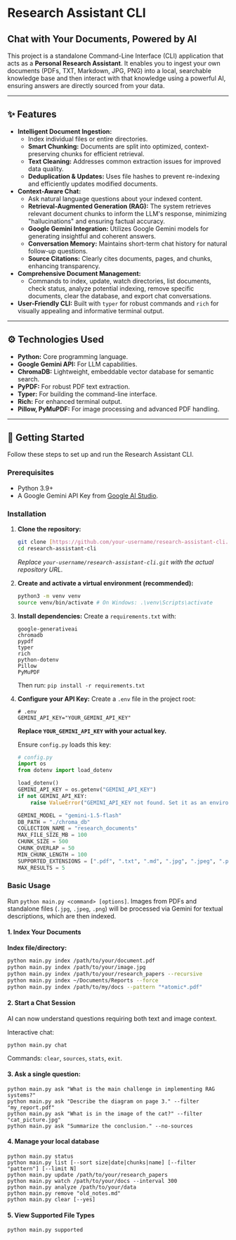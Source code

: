 # Research Assistant CLI

## Chat with Your Documents, Powered by AI

This project is a standalone Command-Line Interface (CLI) application that acts as a **Personal Research Assistant**. It enables you to ingest your own documents (PDFs, TXT, Markdown, JPG, PNG) into a local, searchable knowledge base and then interact with that knowledge using a powerful AI, ensuring answers are directly sourced from your data.

---

## ✨ Features

* **Intelligent Document Ingestion:**
    * Index individual files or entire directories.
    * **Smart Chunking:** Documents are split into optimized, context-preserving chunks for efficient retrieval.
    * **Text Cleaning:** Addresses common extraction issues for improved data quality.
    * **Deduplication & Updates:** Uses file hashes to prevent re-indexing and efficiently updates modified documents.
* **Context-Aware Chat:**
    * Ask natural language questions about your indexed content.
    * **Retrieval-Augmented Generation (RAG):** The system retrieves relevant document chunks to inform the LLM's response, minimizing "hallucinations" and ensuring factual accuracy.
    * **Google Gemini Integration:** Utilizes Google Gemini models for generating insightful and coherent answers.
    * **Conversation Memory:** Maintains short-term chat history for natural follow-up questions.
    * **Source Citations:** Clearly cites documents, pages, and chunks, enhancing transparency.
* **Comprehensive Document Management:**
    * Commands to index, update, watch directories, list documents, check status, analyze potential indexing, remove specific documents, clear the database, and export chat conversations.
* **User-Friendly CLI:** Built with `typer` for robust commands and `rich` for visually appealing and informative terminal output.

---

## ⚙️ Technologies Used

* **Python:** Core programming language.
* **Google Gemini API:** For LLM capabilities.
* **ChromaDB:** Lightweight, embeddable vector database for semantic search.
* **PyPDF:** For robust PDF text extraction.
* **Typer:** For building the command-line interface.
* **Rich:** For enhanced terminal output.
* **Pillow, PyMuPDF:** For image processing and advanced PDF handling.

---

## 🚀 Getting Started

Follow these steps to set up and run the Research Assistant CLI.

### Prerequisites

* Python 3.9+
* A Google Gemini API Key from [Google AI Studio](https://aistudio.google.com/app/apikey).

### Installation

1.  **Clone the repository:**
    ```bash
    git clone [https://github.com/your-username/research-assistant-cli.git](https://github.com/your-username/research-assistant-cli.git)
    cd research-assistant-cli
    ```
    *Replace `your-username/research-assistant-cli.git` with the actual repository URL.*

2.  **Create and activate a virtual environment (recommended):**
    ```bash
    python3 -m venv venv
    source venv/bin/activate # On Windows: .\venv\Scripts\activate
    ```

3.  **Install dependencies:**
    Create a `requirements.txt` with:
    ```
    google-generativeai
    chromadb
    pypdf
    typer
    rich
    python-dotenv
    Pillow
    PyMuPDF
    ```
    Then run: `pip install -r requirements.txt`

4.  **Configure your API Key:**
    Create a `.env` file in the project root:
    ```
    # .env
    GEMINI_API_KEY="YOUR_GEMINI_API_KEY"
    ```
    **Replace `YOUR_GEMINI_API_KEY` with your actual key.**

    Ensure `config.py` loads this key:
    ```python
    # config.py
    import os
    from dotenv import load_dotenv

    load_dotenv()
    GEMINI_API_KEY = os.getenv("GEMINI_API_KEY")
    if not GEMINI_API_KEY:
        raise ValueError("GEMINI_API_KEY not found. Set it as an environment variable or in a .env file.")

    GEMINI_MODEL = "gemini-1.5-flash"
    DB_PATH = "./chroma_db"
    COLLECTION_NAME = "research_documents"
    MAX_FILE_SIZE_MB = 100
    CHUNK_SIZE = 500
    CHUNK_OVERLAP = 50
    MIN_CHUNK_LENGTH = 100
    SUPPORTED_EXTENSIONS = [".pdf", ".txt", ".md", ".jpg", ".jpeg", ".png"]
    MAX_RESULTS = 5
    ```

### Basic Usage

Run `python main.py <command> [options]`. Images from PDFs and standalone files (`.jpg`, `.jpeg`, `.png`) will be processed via Gemini for textual descriptions, which are then indexed.

#### 1. Index Your Documents

**Index file/directory:**
```bash
python main.py index /path/to/your/document.pdf
python main.py index /path/to/your/image.jpg
python main.py index /path/to/your/research_papers --recursive
python main.py index ~/Documents/Reports --force
python main.py index /path/to/my/docs --pattern "*atomic*.pdf"
```


#### 2. Start a Chat Session
AI can now understand questions requiring both text and image context.

Interactive chat:
```shell
python main.py chat
```

Commands: `clear`, `sources`, `stats`, `exit`.

#### 3. Ask a single question:
```shell
python main.py ask "What is the main challenge in implementing RAG systems?"
python main.py ask "Describe the diagram on page 3." --filter "my_report.pdf"
python main.py ask "What is in the image of the cat?" --filter "cat_picture.jpg"
python main.py ask "Summarize the conclusion." --no-sources
```

#### 4. Manage your local database
```shell
python main.py status
python main.py list [--sort size|date|chunks|name] [--filter "pattern"] [--limit N]
python main.py update /path/to/your/research_papers
python main.py watch /path/to/your/docs --interval 300
python main.py analyze /path/to/your/data
python main.py remove "old_notes.md"
python main.py clear [--yes]
```

#### 5. View Supported File Types
```bash
python main.py supported
```
